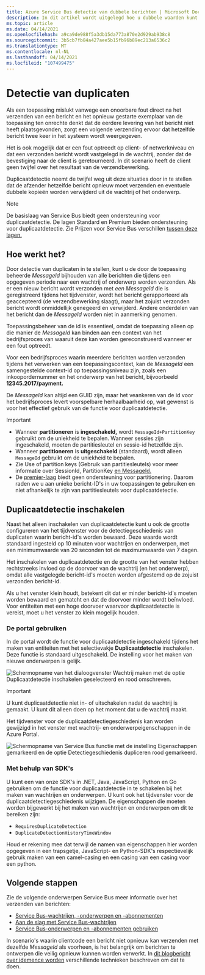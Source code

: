 ```yaml
---
title: Azure Service Bus detectie van dubbele berichten | Microsoft Docs
description: In dit artikel wordt uitgelegd hoe u dubbele waarden kunt detecteren in Azure Service Bus berichten. Het dubbele bericht kan worden genegeerd en worden genegeerd.
ms.topic: article
ms.date: 04/14/2021
ms.openlocfilehash: a9ca9de988f5a3db15da773a870e2d929ab938c8
ms.sourcegitcommit: 3b5cb7fb84a427aee5b15fb96b89ec213a6536c2
ms.translationtype: MT
ms.contentlocale: nl-NL
ms.lasthandoff: 04/14/2021
ms.locfileid: "107499475"
---
```

# <a name="duplicate-detection"></a>Detectie van duplicaten

Als een toepassing mislukt vanwege een onoorbare fout direct na het verzenden van een bericht en het opnieuw gestarte exemplaar van de toepassing ten onrechte denkt dat de eerdere levering van het bericht niet heeft plaatsgevonden, zorgt een volgende verzending ervoor dat hetzelfde bericht twee keer in het systeem wordt weergegeven.

Het is ook mogelijk dat er een fout optreedt op client- of netwerkniveau en dat een verzonden bericht wordt vastgelegd in de wachtrij, zonder dat de bevestiging naar de client is geretourneerd. In dit scenario heeft de client geen twijfel over het resultaat van de verzendbewerking.

Duplicaatdetectie neemt de twijfel weg uit deze situaties door in te stellen dat de afzender hetzelfde bericht opnieuw moet verzenden en eventuele dubbele kopieën worden verwijderd uit de wachtrij of het onderwerp.

> [!NOTE]
> De basislaag van Service Bus biedt geen ondersteuning voor duplicaatdetectie. De lagen Standard en Premium bieden ondersteuning voor duplicaatdetectie. Zie Prijzen voor Service Bus verschillen [tussen deze lagen.](https://azure.microsoft.com/pricing/details/service-bus/)

## <a name="how-it-works"></a>Hoe werkt het? 
Door detectie van duplicaten in te stellen, kunt u de door de toepassing beheerde *MessageId* bijhouden van alle berichten die tijdens een opgegeven periode naar een wachtrij of onderwerp worden verzonden. Als er een nieuw bericht wordt verzonden met *een MessageId* die is geregistreerd tijdens het tijdvenster, wordt het bericht gerapporteerd als geaccepteerd (de verzendbewerking slaagt), maar het zojuist verzonden bericht wordt onmiddellijk genegeerd en verwijderd. Andere onderdelen van het bericht dan de *MessageId* worden niet in aanmerking genomen.

Toepassingsbeheer van de id is essentieel, omdat de toepassing alleen op die manier de *MessageId* kan binden aan een context van het bedrijfsproces van waaruit deze kan worden gereconstrueerd wanneer er een fout optreedt.

Voor een bedrijfsproces waarin meerdere berichten worden verzonden tijdens het verwerken van een toepassingscontext, kan de *MessageId* een samengestelde context-id op toepassingsniveau zijn, zoals een inkoopordernummer en het onderwerp van het bericht, bijvoorbeeld **12345.2017/payment.**

De *MessageId* kan altijd een GUID zijn, maar het veankeren van de id voor het bedrijfsproces levert voorspelbare herhaalbaarheid op, wat gewenst is voor het effectief gebruik van de functie voor duplicaatdetectie.

> [!IMPORTANT]
>- Wanneer **partitioneren** is **ingeschakeld,** wordt `MessageId+PartitionKey` gebruikt om de uniekheid te bepalen. Wanneer sessies zijn ingeschakeld, moeten de partitiesleutel en sessie-id hetzelfde zijn. 
>- Wanneer **partitioneren** is **uitgeschakeld** (standaard), wordt alleen `MessageId` gebruikt om de uniekheid te bepalen.
>- Zie Use of partition keys (Gebruik van partitiesleutels) voor meer informatie over SessionId, PartitionKey [en MessageId.](service-bus-partitioning.md#use-of-partition-keys)
>- De [premier-laag](service-bus-premium-messaging.md) biedt geen ondersteuning voor partitionering. Daarom raden we u aan unieke bericht-ID's in uw toepassingen te gebruiken en niet afhankelijk te zijn van partitiesleutels voor duplicaatdetectie. 


## <a name="enable-duplicate-detection"></a>Duplicaatdetectie inschakelen

Naast het alleen inschakelen van duplicaatdetectie kunt u ook de grootte configureren van het tijdvenster voor de detectiegeschiedenis van duplicaten waarin bericht-id's worden bewaard.
Deze waarde wordt standaard ingesteld op 10 minuten voor wachtrijen en onderwerpen, met een minimumwaarde van 20 seconden tot de maximumwaarde van 7 dagen.

Het inschakelen van duplicaatdetectie en de grootte van het venster hebben rechtstreeks invloed op de doorvoer van de wachtrij (en het onderwerp), omdat alle vastgelegde bericht-id's moeten worden afgestemd op de zojuist verzonden bericht-id.

Als u het venster klein houdt, betekent dit dat er minder bericht-id's moeten worden bewaard en gematcht en dat de doorvoer minder wordt beïnvloed. Voor entiteiten met een hoge doorvoer waarvoor duplicaatdetectie is vereist, moet u het venster zo klein mogelijk houden.

### <a name="using-the-portal"></a>De portal gebruiken

In de portal wordt de functie voor duplicaatdetectie ingeschakeld tijdens het maken van entiteiten met het selectievakje **Duplicaatdetectie** inschakelen. Deze functie is standaard uitgeschakeld. De instelling voor het maken van nieuwe onderwerpen is gelijk.

![Schermopname van het dialoogvenster Wachtrij maken met de optie Duplicaatdetectie inschakelen geselecteerd en rood omschreven.][1]

> [!IMPORTANT]
> U kunt duplicaatdetectie niet in- of uitschakelen nadat de wachtrij is gemaakt. U kunt dit alleen doen op het moment dat u de wachtrij maakt. 

Het tijdvenster voor de duplicaatdetectiegeschiedenis kan worden gewijzigd in het venster met wachtrij- en onderwerpeigenschappen in de Azure Portal.

![Schermopname van Service Bus functie met de instelling Eigenschappen gemarkeerd en de optie Detectiegeschiedenis dupliceren rood gemarkeerd.][2]

### <a name="using-sdks"></a>Met behulp van SDK's

U kunt een van onze SDK's in .NET, Java, JavaScript, Python en Go gebruiken om de functie voor duplicaatdetectie in te schakelen bij het maken van wachtrijen en onderwerpen. U kunt ook het tijdvenster voor de duplicaatdetectiegeschiedenis wijzigen.
De eigenschappen die moeten worden bijgewerkt bij het maken van wachtrijen en onderwerpen om dit te bereiken zijn:
- `RequiresDuplicateDetection`
- `DuplicateDetectionHistoryTimeWindow`

Houd er rekening mee dat terwijl de namen van eigenschappen hier worden opgegeven in een trapsgetje, JavaScript- en Python-SDK's respectievelijk gebruik maken van een camel-casing en een casing van een casing voor een python.

## <a name="next-steps"></a>Volgende stappen

Zie de volgende onderwerpen Service Bus meer informatie over het verzenden van berichten:

* [Service Bus-wachtrijen, -onderwerpen en -abonnementen](service-bus-queues-topics-subscriptions.md)
* [Aan de slag met Service Bus-wachtrijen](service-bus-dotnet-get-started-with-queues.md)
* [Service Bus-onderwerpen en -abonnementen gebruiken](service-bus-dotnet-how-to-use-topics-subscriptions.md)

In scenario's waarin clientcode een bericht niet opnieuw kan verzenden met dezelfde *MessageId* als voorheen, is het belangrijk om berichten te ontwerpen die veilig opnieuw kunnen worden verwerkt. In [dit blogbericht over idemence worden](https://particular.net/blog/what-does-idempotent-mean) verschillende technieken beschreven om dat te doen.

[1]: ./media/duplicate-detection/create-queue.png
[2]: ./media/duplicate-detection/queue-prop.png
